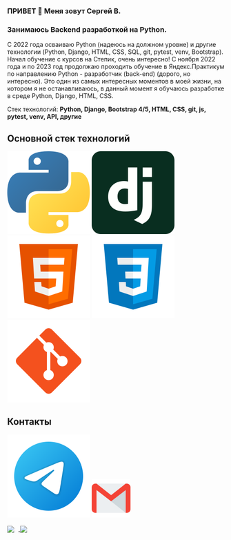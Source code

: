 ### ПРИВЕТ 👋 Меня зовут Сергей В.
### Занимаюсь Backend разработкой на Python.
С 2022 года осваиваю Python (надеюсь на должном уровне) и другие технологии (Python, Django, HTML, CSS, SQL, git, pytest, venv, Bootstrap).
Начал обучение с курсов на Степик, очень интересно! C ноября 2022 года и по 2023 год продолжаю проходить обучение в Яндекс.Практикум по направлению Python - разработчик (back-end) (дорого, но интересно). Это один из самых интересных моментов в моей жизни, на котором я не останавливаюсь, в данный момент я обучаюсь разработке в среде Python, Django, HTML, CSS.

Стек технологий:
**Python, Django, Bootstrap 4/5, HTML, CSS, git, js, pytest, venv, API, другие**

## Основной стек технологий
![Python](/svg/python.svg)
![Django](/svg/django.svg)
![HTML](/svg/html-5.svg)
![CSS](/svg/css3.svg)
![Git](/svg/git.svg)

## Контакты
[<img src="./svg/telegram.svg">](https://t.me/saiokan)
[<img src="./svg/gmail.svg" width="90px" height="90px">](mailto:goldremt@yandex.ru)

<div>
<a href="https://github-readme-stats.vercel.app/api?username=YokaSaio&hide=contribs&show_icons=true&theme=dark">
  <img  align="center" height="130" style="margin-right: 10px" src="https://github-readme-stats.vercel.app/api?username=YokaSaio&hide=contribs&show_icons=true&theme=dark" />
</a>
<a href="https://github-readme-stats.vercel.app/api/top-langs/?username=YokaSaio&layout=compact&theme=dark">
  <img align="center" height="130" src="https://github-readme-stats.vercel.app/api/top-langs/?username=YokaSaio&layout=compact&theme=dark" />
</a>
</div>